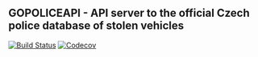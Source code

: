 ## GOPOLICEAPI - API server to the official Czech police database of stolen vehicles 

[![Build Status](https://travis-ci.org/todvora/gopoliceapi.svg?branch=master)](https://travis-ci.org/todvora/gopoliceapi)
[![Codecov](https://img.shields.io/codecov/c/github/codecov/example-python.svg?maxAge=2592000)](https://codecov.io/gh/todvora/gopoliceapi)

